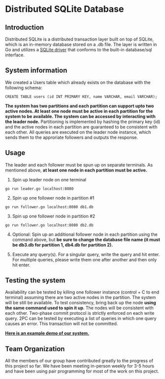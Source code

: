 # Distributed SQLite Database

## Introduction

Distributed SQLite is a distributed transaction layer built on top of SQLite, which is an in-memory database stored on a .db file. The layer is written in Go and utilizes a [SQLite driver](https://github.com/mattn/go-sqlite3) that conforms to the built-in database/sql interface.

## System information

We created a Users table which already exists on the database with the following schema:

```
CREATE TABLE users (id INT PRIMARY KEY, name VARCHAR, email VARCHAR);
```

**The system has two partitions and each partition can support upto two active nodes. At least one node must be active in each partition for the system to be available. The system can be accessed by interacting with the leader node.** Partitioning is implemented by hashing the primary key (id) and the active nodes in each partition are guaranteed to be consistent with each other. All queries are executed on the leader node instance, which sends them to the approriate followers and outputs the response.

## Usage

The leader and each follower must be spun up on separate terminals. As mentioned above, **at least one node in each partition must be active.**

1. Spin up leader node on one terminal
``` 
go run leader.go localhost:8080 
```

2. Spin up one follower node in partition #1
``` 
go run follower.go localhost:8080 db1.db
```

3. Spin up one follower node in partition #2
``` 
go run follower.go localhost:8080 db2.db
```

4. Optional: Spin up an additional follower node in each partition using the command above, but **be sure to change the database file name (it must be db3.db for partition 1, db4.db for partition 2).** 

5. Execute any query(s). For a singular query, write the query and hit enter. For multiple queries, please write them one after another and then only hit enter.

## Testing the system

Availability can be tested by killing one follower instance (control + C to end terminal) assuming there are two active nodes in the partition. The system will be still be available. To test consistency, bring back up the node **using the same command used to spin it up**. The nodes will be consistent with each other. Two-phase commit protocol is strictly enforced on each write query. 2PC can be tested by executing a list of queries in which one query causes an error. This transaction will not be committed.

[**Here is an example demo of our system.**](https://youtu.be/yA76lHdNX7g)

## Team Organization

All the members of our group have contributed greatly to the progress of this project so far. We have been meeting in-person weekly for 3-5 hours and have been using pair programming for most of the work on this project.
